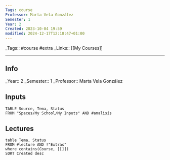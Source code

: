 ```yaml
---
Tags: course
Professor: Marta Vela González
Semester: 1
Year: 2
Created: 2023-10-04 19:59
modified: 2024-12-17T12:18:47+01:00
---
```

\_Tags::  #course #extra
\_Links::  [[My Courses]]
___

## Info
\_Year:: 2 
\_Semester:: 1 
\_Professor:: Marta Vela González

## Inputs
```dataview
TABLE Source, Tema, Status
FROM "Spaces/My School/My Inputs" AND #analisis
```



## Lectures
```dataview
table Tema, Status
FROM #lecture AND !"Extras"
where contains(Course, [[]])
SORT Created desc
```


